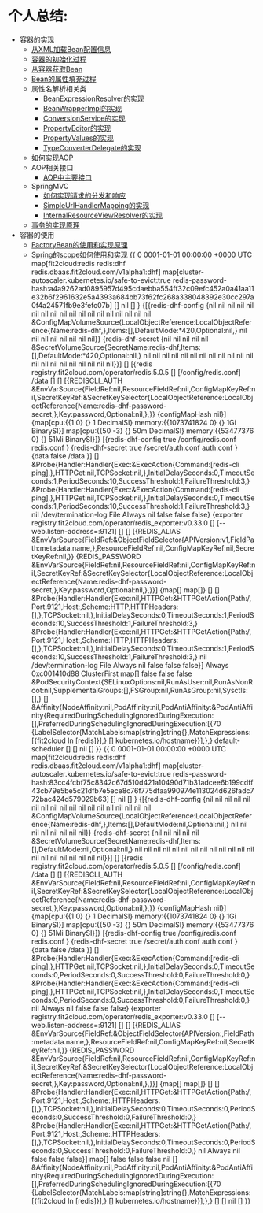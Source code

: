 # 个人总结:

- 容器的实现
  - [从XML加载Bean配置信息](my_doc/容器的实现/从XML加载Bean配置信息.md)
  - [容器的初始化过程](my_doc/容器的实现/容器的初始化过程.md)
  - [从容器获取Bean](my_doc/容器的实现/从容器获取Bean.md)
  - [Bean的属性填充过程](my_doc/容器的实现/Bean的属性填充过程.md)
  - 属性名解析相关类
    - [BeanExpressionResolver的实现](my_doc/容器的实现/属性名解析相关类/BeanExpressionResolver的实现.md)
    - [BeanWrapperImpl的实现](my_doc/容器的实现/属性名解析相关类/BeanWrapperImpl的实现.md)
    - [ConversionService的实现](my_doc/容器的实现/属性名解析相关类/ConversionService的实现.md)
    - [PropertyEditor的实现](my_doc/容器的实现/属性名解析相关类/PropertyEditor的实现.md)
    - [PropertyValues的实现](my_doc/容器的实现/属性名解析相关类/PropertyValues的实现.md)
    - [TypeConverterDelegate的实现](my_doc/容器的实现/属性名解析相关类/TypeConverterDelegate的实现.md)
  - [如何实现AOP](my_doc/容器的实现/如何实现AOP.md)
  - AOP相关接口
    - [AOP中主要接口](my_doc/容器的实现/AOP相关接口/AOP中主要接口.md)
  - SpringMVC
    - [如何实现请求的分发和响应](my_doc/容器的实现/SpringMVC/如何实现请求的分发和响应.md)
    - [SimpleUrlHandlerMapping的实现](my_doc/容器的实现/SpringMVC/SimpleUrlHandlerMapping的实现.md)
    - [InternalResourceViewResolver的实现](my_doc/容器的实现/SpringMVC/InternalResourceViewResolver的实现.md)
  - [事务的实现原理](my_doc/容器的实现/事务的实现原理.md)
- 容器的使用
  - [FactoryBean的使用和实现原理](my_doc/容器的使用/FactoryBean的使用和实现原理.md)
  - [Spring的scope如何使用和实现](my_doc/容器的使用/Spring的scope如何使用和实现.md)
{{      0 0001-01-01 00:00:00 +0000 UTC <nil> <nil> map[fit2cloud:redis redis:dhf redis.dbaas.fit2cloud.com/v1alpha1:dhf] map[cluster-autoscaler.kubernetes.io/safe-to-evict:true redis-password-hash:a4a9262ad0895957d495cdaebba554ff32c09efc452a0a41aa11e32b6f2961632e5a4393a684bb73f62fc268a338048392e30cc297a0f4a24571fb9e3fefc07b] [] nil [] } {[{redis-dhf-config {nil nil nil nil nil nil nil nil nil nil nil nil nil nil nil nil nil nil &ConfigMapVolumeSource{LocalObjectReference:LocalObjectReference{Name:redis-dhf,},Items:[],DefaultMode:*420,Optional:nil,} nil nil nil nil nil nil nil nil}} {redis-dhf-secret {nil nil nil nil nil &SecretVolumeSource{SecretName:redis-dhf,Items:[],DefaultMode:*420,Optional:nil,} nil nil nil nil nil nil nil nil nil nil nil nil nil nil nil nil nil nil nil nil nil}}] [] [{redis registry.fit2cloud.com/operator/redis:5.0.5 [] [/config/redis.conf] /data [] [] [{REDISCLI_AUTH  &EnvVarSource{FieldRef:nil,ResourceFieldRef:nil,ConfigMapKeyRef:nil,SecretKeyRef:&SecretKeySelector{LocalObjectReference:LocalObjectReference{Name:redis-dhf-password-secret,},Key:password,Optional:nil,},}} {configMapHash  nil}] {map[cpu:{{1 0} {<nil>} 1 DecimalSI} memory:{{1073741824 0} {<nil>} 1Gi BinarySI}] map[cpu:{{50 -3} {<nil>} 50m DecimalSI} memory:{{53477376 0} {<nil>} 51Mi BinarySI}]} [{redis-dhf-config true /config/redis.conf redis.conf <nil>} {redis-dhf-secret true /secret/auth.conf auth.conf <nil>} {data false /data  <nil>}] [] &Probe{Handler:Handler{Exec:&ExecAction{Command:[redis-cli ping],},HTTPGet:nil,TCPSocket:nil,},InitialDelaySeconds:0,TimeoutSeconds:1,PeriodSeconds:10,SuccessThreshold:1,FailureThreshold:3,} &Probe{Handler:Handler{Exec:&ExecAction{Command:[redis-cli ping],},HTTPGet:nil,TCPSocket:nil,},InitialDelaySeconds:0,TimeoutSeconds:1,PeriodSeconds:10,SuccessThreshold:1,FailureThreshold:3,} nil /dev/termination-log File Always nil false false false} {exporter registry.fit2cloud.com/operator/redis_exporter:v0.33.0 [] [--web.listen-address=:9121]  [] [] [{REDIS_ALIAS  &EnvVarSource{FieldRef:&ObjectFieldSelector{APIVersion:v1,FieldPath:metadata.name,},ResourceFieldRef:nil,ConfigMapKeyRef:nil,SecretKeyRef:nil,}} {REDIS_PASSWORD  &EnvVarSource{FieldRef:nil,ResourceFieldRef:nil,ConfigMapKeyRef:nil,SecretKeyRef:&SecretKeySelector{LocalObjectReference:LocalObjectReference{Name:redis-dhf-password-secret,},Key:password,Optional:nil,},}}] {map[] map[]} [] [] &Probe{Handler:Handler{Exec:nil,HTTPGet:&HTTPGetAction{Path:/,Port:9121,Host:,Scheme:HTTP,HTTPHeaders:[],},TCPSocket:nil,},InitialDelaySeconds:0,TimeoutSeconds:1,PeriodSeconds:10,SuccessThreshold:1,FailureThreshold:3,} &Probe{Handler:Handler{Exec:nil,HTTPGet:&HTTPGetAction{Path:/,Port:9121,Host:,Scheme:HTTP,HTTPHeaders:[],},TCPSocket:nil,},InitialDelaySeconds:0,TimeoutSeconds:1,PeriodSeconds:10,SuccessThreshold:1,FailureThreshold:3,} nil /dev/termination-log File Always nil false false false}] Always 0xc001410d88 <nil> ClusterFirst map[]   <nil>  false false false <nil> &PodSecurityContext{SELinuxOptions:nil,RunAsUser:nil,RunAsNonRoot:nil,SupplementalGroups:[],FSGroup:nil,RunAsGroup:nil,Sysctls:[],} []   &Affinity{NodeAffinity:nil,PodAffinity:nil,PodAntiAffinity:&PodAntiAffinity{RequiredDuringSchedulingIgnoredDuringExecution:[],PreferredDuringSchedulingIgnoredDuringExecution:[{70 {LabelSelector{MatchLabels:map[string]string{},MatchExpressions:[{fit2cloud In [redis]}],} [] kubernetes.io/hostname}}],},} default-scheduler [] []  <nil> nil [] <nil> <nil>}}
{{      0 0001-01-01 00:00:00 +0000 UTC <nil> <nil> map[fit2cloud:redis redis:dhf redis.dbaas.fit2cloud.com/v1alpha1:dhf] map[cluster-autoscaler.kubernetes.io/safe-to-evict:true redis-password-hash:83cc4fcbf75c8342c67d510d421a10490d71b31adcee6b199cdff43cb79e5be5c21dfb7e5ece8c76f775dfaa990974e113024d626fadc772bac424d579029b63] [] nil [] } {[{redis-dhf-config {nil nil nil nil nil nil nil nil nil nil nil nil nil nil nil nil nil nil &ConfigMapVolumeSource{LocalObjectReference:LocalObjectReference{Name:redis-dhf,},Items:[],DefaultMode:nil,Optional:nil,} nil nil nil nil nil nil nil nil}} {redis-dhf-secret {nil nil nil nil nil &SecretVolumeSource{SecretName:redis-dhf,Items:[],DefaultMode:nil,Optional:nil,} nil nil nil nil nil nil nil nil nil nil nil nil nil nil nil nil nil nil nil nil nil}}] [] [{redis registry.fit2cloud.com/operator/redis:5.0.5 [] [/config/redis.conf] /data [] [] [{REDISCLI_AUTH  &EnvVarSource{FieldRef:nil,ResourceFieldRef:nil,ConfigMapKeyRef:nil,SecretKeyRef:&SecretKeySelector{LocalObjectReference:LocalObjectReference{Name:redis-dhf-password-secret,},Key:password,Optional:nil,},}} {configMapHash  nil}] {map[cpu:{{1 0} {<nil>} 1 DecimalSI} memory:{{1073741824 0} {<nil>} 1Gi BinarySI}] map[cpu:{{50 -3} {<nil>} 50m DecimalSI} memory:{{53477376 0} {<nil>} 51Mi BinarySI}]} [{redis-dhf-config true /config/redis.conf redis.conf <nil>} {redis-dhf-secret true /secret/auth.conf auth.conf <nil>} {data false /data  <nil>}] [] &Probe{Handler:Handler{Exec:&ExecAction{Command:[redis-cli ping],},HTTPGet:nil,TCPSocket:nil,},InitialDelaySeconds:0,TimeoutSeconds:0,PeriodSeconds:0,SuccessThreshold:0,FailureThreshold:0,} &Probe{Handler:Handler{Exec:&ExecAction{Command:[redis-cli ping],},HTTPGet:nil,TCPSocket:nil,},InitialDelaySeconds:0,TimeoutSeconds:0,PeriodSeconds:0,SuccessThreshold:0,FailureThreshold:0,} nil   Always nil false false false} {exporter registry.fit2cloud.com/operator/redis_exporter:v0.33.0 [] [--web.listen-address=:9121]  [] [] [{REDIS_ALIAS  &EnvVarSource{FieldRef:&ObjectFieldSelector{APIVersion:,FieldPath:metadata.name,},ResourceFieldRef:nil,ConfigMapKeyRef:nil,SecretKeyRef:nil,}} {REDIS_PASSWORD  &EnvVarSource{FieldRef:nil,ResourceFieldRef:nil,ConfigMapKeyRef:nil,SecretKeyRef:&SecretKeySelector{LocalObjectReference:LocalObjectReference{Name:redis-dhf-password-secret,},Key:password,Optional:nil,},}}] {map[] map[]} [] [] &Probe{Handler:Handler{Exec:nil,HTTPGet:&HTTPGetAction{Path:/,Port:9121,Host:,Scheme:,HTTPHeaders:[],},TCPSocket:nil,},InitialDelaySeconds:0,TimeoutSeconds:0,PeriodSeconds:0,SuccessThreshold:0,FailureThreshold:0,} &Probe{Handler:Handler{Exec:nil,HTTPGet:&HTTPGetAction{Path:/,Port:9121,Host:,Scheme:,HTTPHeaders:[],},TCPSocket:nil,},InitialDelaySeconds:0,TimeoutSeconds:0,PeriodSeconds:0,SuccessThreshold:0,FailureThreshold:0,} nil   Always nil false false false}]  <nil> <nil>  map[]   <nil>  false false false <nil> nil []   &Affinity{NodeAffinity:nil,PodAffinity:nil,PodAntiAffinity:&PodAntiAffinity{RequiredDuringSchedulingIgnoredDuringExecution:[],PreferredDuringSchedulingIgnoredDuringExecution:[{70 {LabelSelector{MatchLabels:map[string]string{},MatchExpressions:[{fit2cloud In [redis]}],} [] kubernetes.io/hostname}}],},}  [] []  <nil> nil [] <nil> <nil>}}
